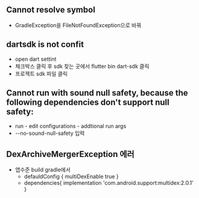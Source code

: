## Cannot resolve symbol 
* GradleException을 FileNotFoundException으로 바꿔

## dartsdk is not confit
* open dart settint
* 체크박스 클릭 후 sdk 찾는 곳에서 flutter bin dart-sdk 클릭
* 프로젝트 sdk 파일 클릭


## Cannot run with sound null safety, because the following dependencies don't support null safety:
* run - edit configurations - addtional run args
* --no-sound-null-safety 입력

## DexArchiveMergerException 에러
* 앱수준 build gradle에서
    * defauldConfig { multiDexEnable true }
    * dependencies{  implementation 'com.android.support:multidex:2.0.1' }
